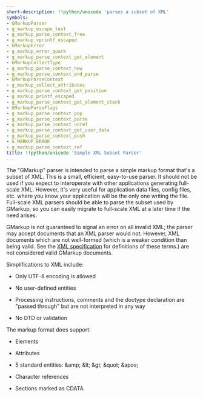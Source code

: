 ```yaml
---
short-description: !!python/unicode 'parses a subset of XML'
symbols:
- GMarkupParser
- g_markup_escape_text
- g_markup_parse_context_free
- g_markup_vprintf_escaped
- GMarkupError
- g_markup_error_quark
- g_markup_parse_context_get_element
- GMarkupCollectType
- g_markup_parse_context_new
- g_markup_parse_context_end_parse
- GMarkupParseContext
- g_markup_collect_attributes
- g_markup_parse_context_get_position
- g_markup_printf_escaped
- g_markup_parse_context_get_element_stack
- GMarkupParseFlags
- g_markup_parse_context_pop
- g_markup_parse_context_parse
- g_markup_parse_context_unref
- g_markup_parse_context_get_user_data
- g_markup_parse_context_push
- G_MARKUP_ERROR
- g_markup_parse_context_ref
title: !!python/unicode 'Simple XML Subset Parser'
...
```


The "GMarkup" parser is intended to parse a simple markup format
that's a subset of XML. This is a small, efficient, easy-to-use
parser. It should not be used if you expect to interoperate with
other applications generating full-scale XML. However, it's very
useful for application data files, config files, etc. where you
know your application will be the only one writing the file.
Full-scale XML parsers should be able to parse the subset used by
GMarkup, so you can easily migrate to full-scale XML at a later
time if the need arises.

GMarkup is not guaranteed to signal an error on all invalid XML;
the parser may accept documents that an XML parser would not.
However, XML documents which are not well-formed (which is a
weaker condition than being valid. See the
[XML specification](http://www.w3.org/TR/REC-xml/)
for definitions of these terms.) are not considered valid GMarkup
documents.

Simplifications to XML include:

- Only UTF-8 encoding is allowed

- No user-defined entities

- Processing instructions, comments and the doctype declaration
are "passed through" but are not interpreted in any way

- No DTD or validation

The markup format does support:

- Elements

- Attributes

- 5 standard entities: &amp;amp; &amp;lt; &amp;gt; &amp;quot; &amp;apos;

- Character references

- Sections marked as CDATA
